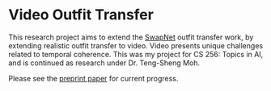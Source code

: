 # Video Outfit Transfer
This research project aims to extend the [SwapNet](http://www.eye.gatech.edu/swapnet/paper.pdf) outfit transfer work, by extending realistic outfit transfer to video. Video presents unique challenges related to temporal coherence. This was my project for CS 256: Topics in AI, and is continued as research under Dr. Teng-Sheng Moh.

Please see the [preprint paper](https://github.com/andrewjong/video-outfit-transfer/blob/master/Video_Outfit_Transfer_Preprint.pdf) for current progress.
